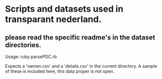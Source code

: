 # Scripts and datasets used in transparant nederland.
## please read the specific readme's in the dataset directories.


Usage: 
    ruby parsePDC.rb
      
Expects a 'namen.csv' and a 'details.csv' in the current directory.
A sample of these is included here, this data proper is not open.

      
